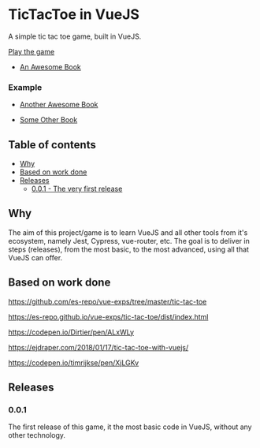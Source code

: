 # TicTacToe in VueJS

A simple tic tac toe game, built in VueJS.

[Play the game](https://www.alexandrecanijo.com/tictactoevuejs/)

* [An Awesome Book](http://example.com/example.html)

### Example
* [Another Awesome Book](http://example.com/book.html)

* [Some Other Book](http://example.com/other.html)


## Table of contents

* [Why](#why)
* [Based on work done](#based-on-work-done)
* [Releases](#releases)
  * [0.0.1 - The very first release](#0.0.1) 


## Why

The aim of this project/game is to learn VueJS and all other tools from
it's ecosystem, namely Jest, Cypress, vue-router, etc.
The goal is to deliver in steps (releases), from the most basic, to the
most advanced, using all that VueJS can offer.

## Based on work done

https://github.com/es-repo/vue-exps/tree/master/tic-tac-toe

https://es-repo.github.io/vue-exps/tic-tac-toe/dist/index.html

https://codepen.io/Dirtier/pen/ALxWLy

https://ejdraper.com/2018/01/17/tic-tac-toe-with-vuejs/

https://codepen.io/timrijkse/pen/XjLGKv

## Releases

### 0.0.1
The first release of this game, it the most basic code in VueJS, without any other technology.
